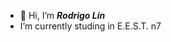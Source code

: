 - 👋 Hi, I’m __*Rodrigo Lin*__
- I’m currently studing in E.E.S.T. n7 

<!---
alexisrodrigolin/alexisrodrigolin is a ✨ special ✨ repository because its `README.md` (this file) appears on your GitHub profile.
You can click the Preview link to take a look at your changes.
--->
